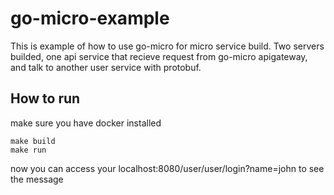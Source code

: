 # go-micro-example

This is example of how to use go-micro for micro service build. Two servers builded, one api service that recieve request from go-micro apigateway, and talk to another user service with protobuf.

## How to run
make sure you have docker installed
```
make build
make run
```

now you can access your localhost:8080/user/user/login?name=john to see the message
